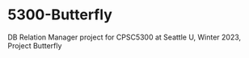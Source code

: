 # 5300-Butterfly
DB Relation Manager project for CPSC5300 at Seattle U, Winter 2023, Project Butterfly
